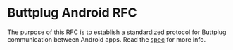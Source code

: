 # Buttplug Android RFC

The purpose of this RFC is to establish a standardized protocol for Buttplug
communication between Android apps. Read the [spec](spec.md) for more info.
